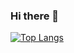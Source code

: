 ### Hi there 👋

[![Top Langs](https://github-readme-stats.vercel.app/api/top-langs/?username=jomixedyu&layout=compact&theme=tokyonight&show_icons=true)]()
